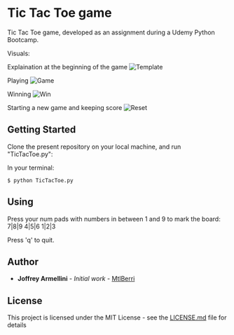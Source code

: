 # Tic Tac Toe game

Tic Tac Toe game, developed as an assignment during a Udemy Python Bootcamp.

Visuals:

Explaination at the beginning of the game
![Template](https://mtlberriawsbucket.s3.us-east-2.amazonaws.com/TicTacToe/Template.png)

Playing
![Game](https://mtlberriawsbucket.s3.us-east-2.amazonaws.com/TicTacToe/Game.png)

Winning
![Win](https://mtlberriawsbucket.s3.us-east-2.amazonaws.com/TicTacToe/Win.png)

Starting a new game and keeping score
![Reset](https://mtlberriawsbucket.s3.us-east-2.amazonaws.com/TicTacToe/Reset.png)

## Getting Started


Clone the present repository on your local machine, and run "TicTacToe.py":

In your terminal: 
```
$ python TicTacToe.py
```

## Using

Press your num pads with numbers in between 1 and 9 to mark the board:
7|8|9
4|5|6
1|2|3

Press 'q' to quit.

## Author

* **Joffrey Armellini** - *Initial work* - [MtlBerri](https://github.com/mtlberri)

## License

This project is licensed under the MIT License - see the [LICENSE.md](LICENSE.md) file for details

